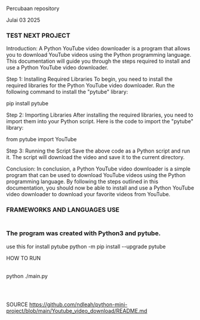 <p><br />Percubaan repository</p>
<p>Julai 03 2025</p>
<h3><strong>TEST NEXT PROJECT</strong></h3>
<p>Introduction: A Python YouTube video downloader is a program that allows you to download YouTube videos using the Python programming language. This documentation will guide you through the steps required to install and use a Python YouTube video downloader.</p>
<p>Step 1: Installing Required Libraries To begin, you need to install the required libraries for the Python YouTube video downloader. Run the following command to install the "pytube" library:</p>
<p>pip install pytube</p>
<p>Step 2: Importing Libraries After installing the required libraries, you need to import them into your Python script. Here is the code to import the "pytube" library:</p>
<p>from pytube import YouTube</p>
<p>Step 3: Running the Script Save the above code as a Python script and run it. The script will download the video and save it to the current directory.</p>
<p>Conclusion: In conclusion, a Python YouTube video downloader is a simple program that can be used to download YouTube videos using the Python programming language. By following the steps outlined in this documentation, you should now be able to install and use a Python YouTube video downloader to download your favorite videos from YouTube.</p>
<h3>FRAMEWORKS AND LANGUAGES USE</h3>
<h3><br />The program was created with Python3 and pytube.</h3>
<p>use this for install pytube python -m pip install --upgrade pytube</p>
<p>HOW TO RUN</p>
<p><br />python ./main.py</p>
<p>&nbsp;</p>
<p><img src="https://github.com/ndleah/python-mini-project/raw/main/IMG/Youtube_video_download.png" alt="" /></p>

SOURCE https://github.com/ndleah/python-mini-project/blob/main/Youtube_video_download/README.md
